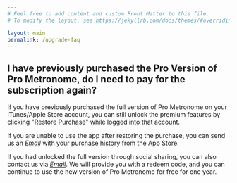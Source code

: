 ```yaml
---
# Feel free to add content and custom Front Matter to this file.
# To modify the layout, see https://jekyllrb.com/docs/themes/#overriding-theme-defaults

layout: main
permalink: /upgrade-faq
---
```

## I have previously purchased the Pro Version of Pro Metronome, do I need to pay for the subscription again?
If you have previously purchased the full version of Pro Metronome on your iTunes/Apple Store account, you can still unlock the premium features by clicking "Restore Purchase" while logged into that account.

If you are unable to use the app after restoring the purchase, you can send us an *[Email](team@eumlab.com)* with your purchase history from the App Store.

If you had unlocked the full version through social sharing, you can also contact us via *[Email](team@eumlab.com)*. We will provide you with a redeem code, and you can continue to use the new version of Pro Metronome for free for one year.
<!-- home content -->

<!-- ![](assets/img/xigua_poster.png) -->
